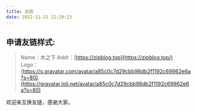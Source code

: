 ```yaml
---
title: 友链
date: 2022-11-21 22:29:23
---
```

## 申请友链样式:

> Name：木之下
> Addr：[https://zipblog.top](https://zipblog.top/)
> Logo：[https://s.gravatar.com/avatar/a85c0c7d29cbb98db2f1192c69962e6a?s=80](https://gravatar.loli.net/avatar/a85c0c7d29cbb98db2f1192c69962e6a?s=80)

欢迎来互换友链，感谢大家。
